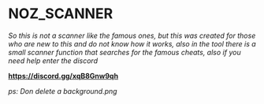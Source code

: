 # NOZ_SCANNER

*So this is not a scanner like the famous ones, but this was created for those who are new to this and do not know how it works, also in the tool there is a small scanner function that searches for the famous cheats, also if you need help enter the discord*


**https://discord.gg/xqB8Gnw9qh**

*ps: Don delete a background.png*
